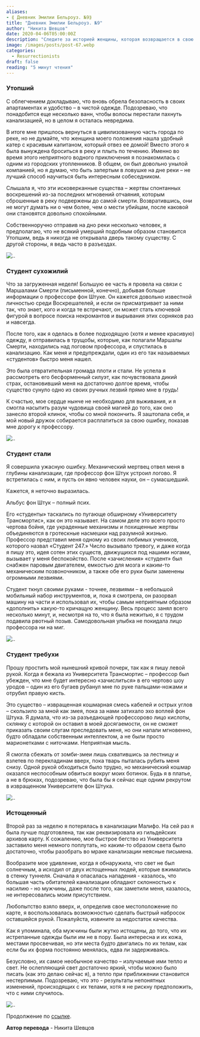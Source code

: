 ```yaml
---
aliases: 
- ⟪ Дневник Эмилии Бельроуз. №9⟫
title: "Дневник Эмилии Бельроуз. №9"
author: "Никита Шевцов"
date: 2020-04-06T05:00:00Z
description: "Следите за историей женщины, которая возвращается в свою квартиру после того, как столкнулась с опасностями и трудностями в городе. Она рассказывает о своей встрече с Маршалами Смерти и поиске информации о профессоре фон Штуке, известной фигуре среди Воскресителей. Прочитайте о ее путешествии по трущобам и канализации, когда она пытается раскрыть правду. | мистический рассказ"
image: /images/posts/post-67.webp
categories: 
  - Resurrectionists
draft: false
reading: "5 минут чтения"
---
```


### Утопший

С облегчением докладываю, что вновь обрела безопасность в своих апартаментах и удобство – в чистой одежде. Подозреваю, что понадобится еще несколько ванн, чтобы волосы перестали пахнуть канализацией, но в целом я осталась невредима.

В итоге мне пришлось вернуться в цивилизованную часть города по реке, но не думайте, что женщина моего положения нашла удобный катер с красивым капитаном, который отвез ее домой! Вместо этого я была вынуждена броситься в реку и плыть по течению. Именно во время этого неприятного водного приключения я познакомилась с одним из городских утопленников. В общем, он был довольно унылой компанией, но я думаю, что быть запертым в ловушке на дне реки – не лучший способ научиться быть интересным собеседником.

Слышала я, что эти исковерканные существа – жертвы спонтанных воскрешений из-за последних мгновений отчаяния, которым сброшенные в реку подвержены до самой смерти. Возвратившись, они не могут думать ни о чем более, чем о мести убийцам, после каковой они становятся довольно спокойными.

Собственноручно отправив на дно реки несколько человек, я предполагаю, что не всякий умерший подобным образом становится Утопшим, ведь я никогда не открывала дверь такому существу. С другой стороны, я ведь часто в разъездах.

![..](/images/posts/post-63_img1.webp)


### Студент сухожилий

Что за загруженная неделя! Большую ее часть я провела на связи с Маршалами Смерти (письменной, конечно), добывая больше информации о профессоре фон Штуке. Он кажется довольно известной личностью среди Воскрешателей, и если он присматривает за ними так, что знает, кого и когда те встречают, он может стать ключевой фигурой в вопросе поиска некромантов и вырывания этих сорняков раз и навсегда.

После того, как я оделась в более подходящую (хотя и менее красивую) одежду, я отправилась в трущобы, которые, как полагали Маршалы Смерти, находились над логовом профессора, и спустилась в канализацию. Как меня и предупреждали, один из его так называемых «студентов» быстро меня нашел.

Это была отвратительная громада плоти и стали. Не успела я рассмотреть его бесформенный силуэт, как почувствовала дикий страх, остановивший меня на достаточно долгое время, чтобы существо сунуло одно из своих ручных лезвий прямо мне в грудь!

К счастью, мое сердце нынче не необходимо для выживания, и я смогла насытить разум чудовища своей магией до того, как оно занесло второй клинок, чтобы со мной покончить. Я заштопала себя, и мой новый дружок собирается расплатиться за свою ошибку, показав мне дорогу к профессору.

![..](/images/posts/post-63_img2.webp)


### Студент стали

Я совершила ужасную ошибку. Механический мертвец отвел меня в глубины канализации, где профессор фон Штук устроил логово. Я встретилась с ним, и пусть он явно человек науки, он – сумасшедший.

Кажется, я неточно выразилась.

Альбус фон Штук – полный псих.

Его «студенты» таскались по пугающе обширному «Университету Трансмортис», как он это называет. На самом деле это всего просто чертова бойня, где украденные механизмы и похищенные жертвы объединяются в гротескные насмешки над разумной жизнью. Профессор представил меня одному из своих любимых учеников, которого назвал «Студент 247.» Число вызывало тревогу, и даже когда я пишу это, идея сотен этих существ, движущихся под нашими ногами, вызывает у меня беспокойство. После «зачисления» «студент» был снабжен паровым двигателем, емкостью для мозга и каким-то механическим позвоночником, а также обе его руки были заменены огромными лезвиями.

Студент ткнул своими руками - точнее, лезвиями – в небольшой мобильный набор инструментов, и, пока я смотрела, он разорвал машину на части и использовал их, чтобы самым неприятным образом «дополнить» какую-то кричащую женщину. Весь процесс занял всего несколько минут, и, несмотря на то, что я была нежитью, я с трудом подавила рвотный позыв. Самодовольная улыбка не покидала лицо профессора ни на миг.

![..](/images/posts/post-63_img3.webp)


### Студент требухи

Прошу простить мой нынешний кривой почерк, так как я пишу левой рукой. Когда я бежала из Университета Трансмортис – профессор был убежден, что мне будет интересно «зачислиться» в его чертово шоу уродов – один из его бугаев рубанул мне по руке пальцами-ножами и отрубил правую кисть.

Это существо – извращенная кошмарная смесь кабелей и острых углов – скользило за мной как змея, пока за нами затихало эхо воплей фон Штука. Я думала, что из-за разъедающей профессорово лицо кислоты, склянку с которой он оставил в моей досягаемости, он не сможет приказать своим слугам преследовать меня, но они напали мгновенно, будто обладали собственным интеллектом, а не были просто марионетками с ниточками. Неприятная мысль.

Я смогла сбежать от зомби-змеи лишь схватившись за лестницу и взлетев по перекладинам вверх, пока тварь пыталась рубить меня снизу. Одной рукой обходиться было трудно, но механический кошмар оказался неспособным обвиться вокруг моих ботинок. Будь я в платье, а не в брюках, подозреваю, что была бы я сейчас еще одним рекрутом в извращенном Университете фон Штука.

![..](/images/posts/post-63_img4.webp)


### Истощенный

Второй раз за неделю я потерялась в канализации Малифо. На сей раз я была лучше подготовлена, так как реквизировала из гильдейских архивов карту. К сожалению, мое быстрое бегство из Университета заставило меня немного поплутать, но каким-то образом света было достаточно, чтобы разобрать во мраке канализации неясные письмена.

Вообразите мое удивление, когда я обнаружила, что свет не был солнечным, а исходил от двух истощенных людей, которые вжимались в стенку туннеля. Сначала я опасалась нападения - казалось, что большая часть обитателей канализации обладают склонностью к насилию - но мужчины, даже после того, как заметили меня, казалось, не интересовались моим присутствием.

Любопытство взяло вверх, и, определив свое местоположение по карте, я воспользовалась возможностью сделать быстрый набросок оставшейся рукой. Пожалуйста, извините за недостаток качества.

Как я упоминала, оба мужчины были жутко истощены, до того, что их истрепанные одежды были им не в пору. Была интересна и их кожа, местами просвечивая, но эти места будто двигались по их телам, как если бы их форма постоянно менялась, едва ли задерживаясь.

Безусловно, их самое необычное качество – излучаемые ими тепло и свет. Не ослепляющий свет достаточно яркий, чтобы можно было писать (как это делаю сейчас я), а тепло при приближении становится нестерпимым. Подозреваю, что это - результаты непонятных изменений, происходящих с их телами, хотя я не рискну предположить, что с ними случилось.

![..](/images/posts/post-63_img5.webp)


Продолжение по [ссылке](http://malifaux.vercel.app/posts/post-64).


**Автор перевода** - Никита Шевцов

